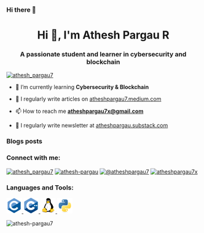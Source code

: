 ### Hi there 👋
<h1 align="center">Hi 👋, I'm Athesh Pargau R</h1>
<h3 align="center">A passionate student and learner in cybersecurity and blockchain</h3>

<p align="left"> <a href="https://twitter.com/athesh_pargau7" target="blank"><img src="https://img.shields.io/twitter/follow/athesh_pargau7?logo=twitter&style=for-the-badge" alt="athesh_pargau7" /></a> </p>

- 🌱 I’m currently learning **Cybersecurity & Blockchain**

- 📝 I regularly write articles on [atheshpargau7.medium.com](atheshpargau7.medium.com)

- 📫 How to reach me **atheshpargau7x@gmail.com**

- 📄 I regularly write newsletter at [atheshpargau.substack.com](atheshpargau.substack.com)

### Blogs posts
<!-- BLOG-POST-LIST:START -->
<!-- BLOG-POST-LIST:END -->

<h3 align="left">Connect with me:</h3>
<p align="left">
<a href="https://twitter.com/athesh_pargau7" target="blank"><img align="center" src="https://raw.githubusercontent.com/rahuldkjain/github-profile-readme-generator/master/src/images/icons/Social/twitter.svg" alt="athesh_pargau7" height="30" width="40" /></a>
<a href="https://linkedin.com/in/athesh-pargau" target="blank"><img align="center" src="https://raw.githubusercontent.com/rahuldkjain/github-profile-readme-generator/master/src/images/icons/Social/linked-in-alt.svg" alt="athesh-pargau" height="30" width="40" /></a>
<a href="https://medium.com/@atheshpargau7" target="blank"><img align="center" src="https://raw.githubusercontent.com/rahuldkjain/github-profile-readme-generator/master/src/images/icons/Social/medium.svg" alt="@atheshpargau7" height="30" width="40" /></a>
<a href="https://www.hackerrank.com/atheshpargau7x" target="blank"><img align="center" src="https://raw.githubusercontent.com/rahuldkjain/github-profile-readme-generator/master/src/images/icons/Social/hackerrank.svg" alt="atheshpargau7x" height="30" width="40" /></a>
</p>

<h3 align="left">Languages and Tools:</h3>
<p align="left"> <a href="https://www.cprogramming.com/" target="_blank" rel="noreferrer"> <img src="https://raw.githubusercontent.com/devicons/devicon/master/icons/c/c-original.svg" alt="c" width="40" height="40"/> </a> <a href="https://www.w3schools.com/cpp/" target="_blank" rel="noreferrer"> <img src="https://raw.githubusercontent.com/devicons/devicon/master/icons/cplusplus/cplusplus-original.svg" alt="cplusplus" width="40" height="40"/> </a> <a href="https://www.linux.org/" target="_blank" rel="noreferrer"> <img src="https://raw.githubusercontent.com/devicons/devicon/master/icons/linux/linux-original.svg" alt="linux" width="40" height="40"/> </a> <a href="https://www.python.org" target="_blank" rel="noreferrer"> <img src="https://raw.githubusercontent.com/devicons/devicon/master/icons/python/python-original.svg" alt="python" width="40" height="40"/> </a> </p>

<p><img align="center" src="https://github-readme-streak-stats.herokuapp.com/?user=athesh-pargau7&" alt="athesh-pargau7" /></p>

